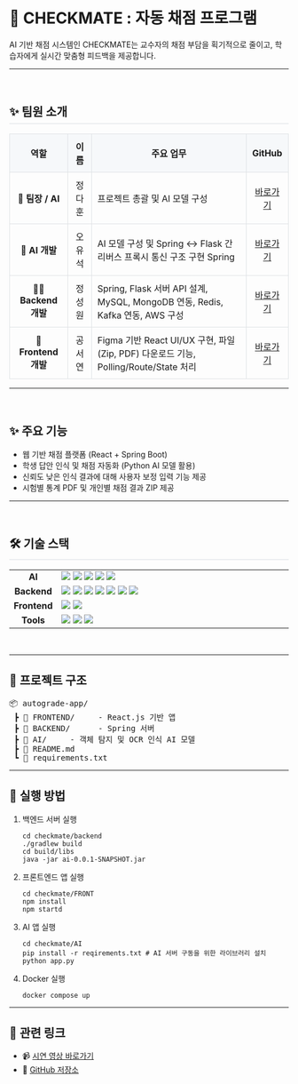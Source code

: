 <h1>🎯 CHECKMATE : 자동 채점 프로그램</h1>
<p> AI 기반 채점 시스템인 CHECKMATE는 교수자의 채점 부담을 획기적으로 줄이고, 학습자에게 실시간 맞춤형 피드백을 제공합니다.</p>
<hr>
<br>

<div id="team-members">
  <h2 style="border-bottom: 2px solid #eaecef; padding-bottom: 0.3em;">✨ 팀원 소개</h2>
  <table style="width: 100%; border-collapse: collapse; text-align: center;">
    <thead>
      <tr style="background-color: #f6f8fa;">
        <th style="padding: 10px; border: 1px solid #dfe2e5;">역할</th>
        <th style="padding: 10px; border: 1px solid #dfe2e5;">이름</th>
        <th style="padding: 10px; border: 1px solid #dfe2e5;">주요 업무</th>
        <th style="padding: 10px; border: 1px solid #dfe2e5;">GitHub</th>
      </tr>
    </thead>
    <tbody>
      <tr>
        <td style="padding: 10px; border: 1px solid #dfe2e5;">👑 <strong>팀장 / AI</strong></td>
        <td style="padding: 10px; border: 1px solid #dfe2e5;">정다훈</td>
        <td style="padding: 10px; border: 1px solid #dfe2e5; text-align: left;">프로젝트 총괄 및 AI 모델 구성</td>
        <td style="padding: 10px; border: 1px solid #dfe2e5;"><a href="https://github.com/Downy-newlearner">바로가기</a></td>
      </tr>
      <tr>
        <td style="padding: 10px; border: 1px solid #dfe2e5;">🧩 <strong>AI 개발</strong></td>
        <td style="padding: 10px; border: 1px solid #dfe2e5;">오유석</td>
        <td style="padding: 10px; border: 1px solid #dfe2e5; text-align: left;">AI 모델 구성 및 Spring ↔ Flask 간 리버스 프록시 통신 구조 구현 Spring </td>
        <td style="padding: 10px; border: 1px solid #dfe2e5;"><a href="https://github.com/DKUSeok2">바로가기</a></td>
      </tr>
      <tr>
        <td style="padding: 10px; border: 1px solid #dfe2e5;">🧑‍💻 <strong>Backend 개발</strong></td>
        <td style="padding: 10px; border: 1px solid #dfe2e5;">정성원</td>
        <td style="padding: 10px; border: 1px solid #dfe2e5; text-align: left;">Spring, Flask 서버 API 설계, MySQL, MongoDB 연동, Redis, Kafka 연동, AWS 구성</td>
        <td style="padding: 10px; border: 1px solid #dfe2e5;"><a href="https://github.com/woniwory">바로가기</a></td>
      </tr>
      <tr>
        <td style="padding: 10px; border: 1px solid #dfe2e5;">🎨 <strong>Frontend 개발</strong></td>
        <td style="padding: 10px; border: 1px solid #dfe2e5;">공서연</td>
        <td style="padding: 10px; border: 1px solid #dfe2e5; text-align: left;">Figma 기반 React UI/UX 구현, 파일(Zip, PDF) 다운로드 기능, Polling/Route/State 처리</td>
        <td style="padding: 10px; border: 1px solid #dfe2e5;"><a href="https://github.com/seoyeeon">바로가기</a></td>
      </tr>
    </tbody>
  </table>
</div>
<hr>
<br>

<h2>✨ 주요 기능</h2>
<ul>
  <li>웹 기반 채점 플랫폼 (React + Spring Boot)</li>
  <li>학생 답안 인식 및 채점 자동화 (Python AI 모델 활용)</li>
  <li>신뢰도 낮은 인식 결과에 대해 사용자 보정 입력 기능 제공</li>
  <li>시험별 통계 PDF 및 개인별 채점 결과 ZIP 제공</li>
</ul>
<hr>
<br>

<div id="tech-stack">
  <h2 style="border-bottom: 2px solid #eaecef; padding-bottom: 0.3em;">🛠️ 기술 스택</h2>
  <table style="width: 100%;">
    <tbody>
      <tr>
        <td style="width: 15%; text-align: center;"><strong>AI</strong></td>
        <td><img src="https://img.shields.io/badge/Python-3776AB?style=for-the-badge&logo=python&logoColor=white">  <img src="https://img.shields.io/badge/Flask-000000?style=for-the-badge&logo=flask&logoColor=white"  <img src="https://img.shields.io/badge/TensorFlow-FF6F00?style=for-the-badge&logo=Tensorflow&logoColor=black"> <img src="https://img.shields.io/badge/Tensorflow-FF6F00?style=for-the-badge&logo=tensorflow&logoColor=white"> <img src="https://img.shields.io/badge/PyTorch-EE4C2C?style=for-the-badge&logo=pytorch&logoColor=white"> <img src="https://img.shields.io/badge/OpenCV-5C3EE8?style=for-the-badge&logo=opencv&logoColor=white"></td>
      </tr>
      <tr>
        <td style="text-align: center;"><strong>Backend</strong></td>
        <td><img src="https://img.shields.io/badge/Spring Boot-6DB33F?style=for-the-badge&logo=spring&logoColor=white"> <img src="https://img.shields.io/badge/Flask-000000?style=for-the-badge&logo=flask&logoColor=white"> <img src="https://img.shields.io/badge/MySQL-4479A1?style=for-the-badge&logo=mysql&logoColor=white"> <img src="https://img.shields.io/badge/MongoDB-47A248?style=for-the-badge&logo=mongodb&logoColor=white"> <img src="https://img.shields.io/badge/Apache Kafka-231F20?style=for-the-badge&logo=apachekafka&logoColor=white"> <img src="https://img.shields.io/badge/Redis-FF4438?style=for-the-badge&logo=redis&logoColor=white"> <img src="https://img.shields.io/badge/AWS-000000?style=for-the-badge&logo=aws&logoColor=black"></td>
      </tr>
      <tr>
        <td style="text-align: center;"><strong>Frontend</strong></td>
        <td><img src="https://img.shields.io/badge/React-61DAFB?style=for-the-badge&logo=react&logoColor=white"> <img src="https://img.shields.io/badge/JavaScript-F7DF1E?style=for-the-badge&logo=javascript&logoColor=white"></td>
      </tr>
      <tr>
        <td style="text-align: center;"><strong>Tools</strong></td>
        <td><img src="https://img.shields.io/badge/Git-F05032?style=for-the-badge&logo=git&logoColor=white"> <img src="https://img.shields.io/badge/GitHub-181717?style=for-the-badge&logo=github&logoColor=white"> <img src="https://img.shields.io/badge/Docker-2496ED?style=for-the-badge&logo=docker&logoColor=white"></td></td> 
      </tr>
    </tbody>
  </table>
</div>

<br>
<hr>
<h2>📁 프로젝트 구조</h2>
<pre>
📦 autograde-app/
 ┣ 📂 FRONTEND/     - React.js 기반 앱
 ┣ 📂 BACKEND/      - Spring 서버
 ┣ 📂 AI/     - 객체 탐지 및 OCR 인식 AI 모델
 ┣ 📜 README.md
 ┗ 📜 requirements.txt
</pre>

<hr>

<h2>🚀 실행 방법</h2>
<ol>
  <li>백엔드 서버 실행
    <pre><code>cd checkmate/backend
./gradlew build
cd build/libs
java -jar ai-0.0.1-SNAPSHOT.jar</code></pre>
  </li>
  <li>프론트엔드 앱 실행
    <pre><code>cd checkmate/FRONT
npm install
npm startd</code></pre>
  </li>
    <li>AI 앱 실행
    <pre><code>cd checkmate/AI
pip install -r reqirements.txt # AI 서버 구동을 위한 라이브러리 설치
python app.py</code></pre>
  </li>
      <li>Docker 실행
    <pre><code>docker compose up</code></pre>
  </li>
</ol>

<hr>

<h2>🔗 관련 링크</h2>
<ul>
  <li>📹 <a href="https://youtu.be/예시링크" target="_blank">시연 영상 바로가기</a></li>
  <li>📂 <a href="https://github.com/your-team-name/autograde-app" target="_blank">GitHub 저장소</a></li>
</ul>
